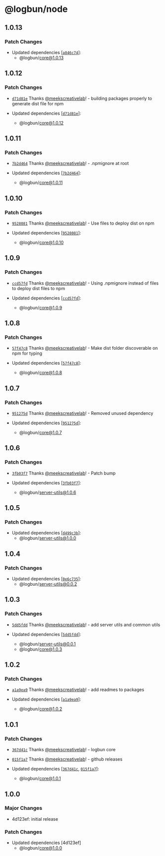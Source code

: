 # @logbun/node

## 1.0.13

### Patch Changes

- Updated dependencies [[`a846c74`](https://github.com/logbun/logbun/commit/a846c74bdb0123febc72c8450a5238c50a706022)]:
  - @logbun/core@1.0.13

## 1.0.12

### Patch Changes

- [`d71d81e`](https://github.com/logbun/logbun/commit/d71d81e992f5cfde88872b395dade7227eec1c27) Thanks [@meekscreativelab](https://github.com/meekscreativelab)! - building packages properly to generate dist file for npm

- Updated dependencies [[`d71d81e`](https://github.com/logbun/logbun/commit/d71d81e992f5cfde88872b395dade7227eec1c27)]:
  - @logbun/core@1.0.12

## 1.0.11

### Patch Changes

- [`7b2d464`](https://github.com/logbun/logbun/commit/7b2d4647b24b2b227bd68708b008950815997ae9) Thanks [@meekscreativelab](https://github.com/meekscreativelab)! - .npmignore at root

- Updated dependencies [[`7b2d464`](https://github.com/logbun/logbun/commit/7b2d4647b24b2b227bd68708b008950815997ae9)]:
  - @logbun/core@1.0.11

## 1.0.10

### Patch Changes

- [`9528081`](https://github.com/logbun/logbun/commit/95280815d71ff5ab23bd9575be3fd4a330e32837) Thanks [@meekscreativelab](https://github.com/meekscreativelab)! - Use files to deploy dist on npm

- Updated dependencies [[`9528081`](https://github.com/logbun/logbun/commit/95280815d71ff5ab23bd9575be3fd4a330e32837)]:
  - @logbun/core@1.0.10

## 1.0.9

### Patch Changes

- [`ccd57fd`](https://github.com/logbun/logbun/commit/ccd57fd7300fb55917f511fb20add86777d90793) Thanks [@meekscreativelab](https://github.com/meekscreativelab)! - Using .npmignore instead of files to deploy dist files to npm

- Updated dependencies [[`ccd57fd`](https://github.com/logbun/logbun/commit/ccd57fd7300fb55917f511fb20add86777d90793)]:
  - @logbun/core@1.0.9

## 1.0.8

### Patch Changes

- [`57f47c8`](https://github.com/logbun/logbun/commit/57f47c8c16f4e9fa5a2c2f4753bbbbcc8fdc570e) Thanks [@meekscreativelab](https://github.com/meekscreativelab)! - Make dist folder discoverable on npm for typing

- Updated dependencies [[`57f47c8`](https://github.com/logbun/logbun/commit/57f47c8c16f4e9fa5a2c2f4753bbbbcc8fdc570e)]:
  - @logbun/core@1.0.8

## 1.0.7

### Patch Changes

- [`951275d`](https://github.com/logbun/logbun/commit/951275dce27cf629db91d2edc026ece18a8522e3) Thanks [@meekscreativelab](https://github.com/meekscreativelab)! - Removed unused dependency

- Updated dependencies [[`951275d`](https://github.com/logbun/logbun/commit/951275dce27cf629db91d2edc026ece18a8522e3)]:
  - @logbun/core@1.0.7

## 1.0.6

### Patch Changes

- [`3fb03f7`](https://github.com/logbun/logbun/commit/3fb03f71df5c7a9a0127a96d8cb66490eb1c242d) Thanks [@meekscreativelab](https://github.com/meekscreativelab)! - Patch bump

- Updated dependencies [[`3fb03f7`](https://github.com/logbun/logbun/commit/3fb03f71df5c7a9a0127a96d8cb66490eb1c242d)]:
  - @logbun/server-utils@1.0.6

## 1.0.5

### Patch Changes

- Updated dependencies [[`d499c3b`](https://github.com/logbun/logbun/commit/d499c3b9b4c91cdbd2f43c8df571e74e00200e96)]:
  - @logbun/server-utils@1.0.0

## 1.0.4

### Patch Changes

- Updated dependencies [[`0e6c735`](https://github.com/logbun/logbun/commit/0e6c7351c2c1dafc50798b56da6b8bc115771e54)]:
  - @logbun/server-utils@0.0.2

## 1.0.3

### Patch Changes

- [`5dd5fdd`](https://github.com/logbun/logbun/commit/5dd5fdd5ba942f658c0def8216e82f873b63f53b) Thanks [@meekscreativelab](https://github.com/meekscreativelab)! - add server utils and common utils

- Updated dependencies [[`5dd5fdd`](https://github.com/logbun/logbun/commit/5dd5fdd5ba942f658c0def8216e82f873b63f53b)]:
  - @logbun/server-utils@0.0.1
  - @logbun/core@1.0.3

## 1.0.2

### Patch Changes

- [`a1a9ea9`](https://github.com/logbun/logbun/commit/a1a9ea9100e49f7533fa18f1275703b17e0b26e1) Thanks [@meekscreativelab](https://github.com/meekscreativelab)! - add readmes to packages

- Updated dependencies [[`a1a9ea9`](https://github.com/logbun/logbun/commit/a1a9ea9100e49f7533fa18f1275703b17e0b26e1)]:
  - @logbun/core@1.0.2

## 1.0.1

### Patch Changes

- [`367d41c`](https://github.com/logbun/logbun/commit/367d41cc96df2fd6874e98aa811f8d418a85e5ec) Thanks [@meekscreativelab](https://github.com/meekscreativelab)! - logbun core

- [`015f1a7`](https://github.com/logbun/logbun/commit/015f1a75ad9d788efbf4dd6c756aa5f19ff6abd6) Thanks [@meekscreativelab](https://github.com/meekscreativelab)! - github releases

- Updated dependencies [[`367d41c`](https://github.com/logbun/logbun/commit/367d41cc96df2fd6874e98aa811f8d418a85e5ec), [`015f1a7`](https://github.com/logbun/logbun/commit/015f1a75ad9d788efbf4dd6c756aa5f19ff6abd6)]:
  - @logbun/core@1.0.1

## 1.0.0

### Major Changes

- 4d123ef: initial release

### Patch Changes

- Updated dependencies [4d123ef]
  - @logbun/core@1.0.0
